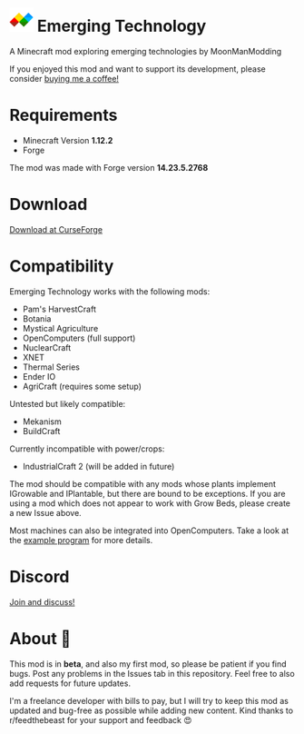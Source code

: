 # <img src="images/Logo.png" alt="Emerging Technology" height="42" width="42"> Emerging Technology
<p>A Minecraft mod exploring emerging technologies by MoonManModding</p>

If you enjoyed this mod and want to support its development, please consider <a href="https://www.buymeacoffee.com/6KXahpF">buying me a coffee!</a>

# Requirements
- Minecraft Version <b>1.12.2</b>
- Forge

The mod was made with Forge version <b>14.23.5.2768</b>

# Download
<a href="https://www.curseforge.com/minecraft/mc-mods/emerging-technology-hydroponics">Download at CurseForge</a>

# Compatibility
Emerging Technology works with the following mods:

- Pam's HarvestCraft
- Botania
- Mystical Agriculture
- OpenComputers (full support)
- NuclearCraft
- XNET
- Thermal Series
- Ender IO
- AgriCraft (requires some setup)

Untested but likely compatible:
- Mekanism
- BuildCraft

Currently incompatible with power/crops:
- IndustrialCraft 2 (will be added in future)

The mod should be compatible with any mods whose plants implement IGrowable and IPlantable, but there are bound to be exceptions. If you are using a mod which does not appear to work with Grow Beds, please create a new Issue above.

Most machines can also be integrated into OpenComputers. Take a look at the <a href="https://github.com/MoonManModding/EmergingTechnology/blob/master/examples/open-computers-example.lua">example program</a> for more details. 

# Discord
<a href="https://discord.gg/Nm3sMXF">Join and discuss!</a>

# About 🔬

This mod is in <b>beta</b>, and also my first mod, so please be patient if you find bugs. Post any problems in the Issues tab in this repository. Feel free to also add requests for future updates.

I'm a freelance developer with bills to pay, but I will try to keep this mod as updated and bug-free as possible while adding new content. Kind thanks to r/feedthebeast for your support and feedback 😍


